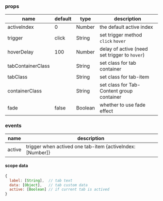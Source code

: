 ### props
| name        | default     |   type      | description |
| ----------- |-------------|-------------|-------------|
| activeIndex | 0           |    Number   |  the default active index |
| trigger     |   click     |    String   |  set trigger method `click` `hover` |
| hoverDelay  |    100      |    Number   |  delay of active (need set trigger to `hover`)   |
| tabContainerClass |       |    String   |  set class for tab container |
| tabClass    |             |    String   |  set class for tab-item |
| containerClass |          |    String   |  set class for Tab-Content group container |
| fade        |   false     |    Boolean  |  whether to use fade effect |

### events
| name        | description |
| ----------- |-------------|
| active      | trigger when actived one tab-item {activeIndex: [Number]} |


#### scope data
```javascript
{
  label: [String],  // tab text
  data: [Object],   // tab custom data
  active: [Boolean] // if current tab is actived
}
```
